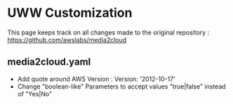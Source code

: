 # UWW Customization

This page keeps track on all changes made to the original repository : https://github.com/awslabs/media2cloud

## media2cloud.yaml

- Add quote around AWS Version : Version: '2012-10-17'
- Change "boolean-like" Parameters to accept values "true|false" instead of "Yes|No"